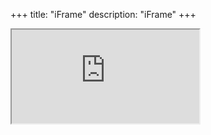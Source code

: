 +++
title: "iFrame"
description: "iFrame"
+++

<iframe src="http://binariaos.com.py/showipiframe.php"></iframe>
